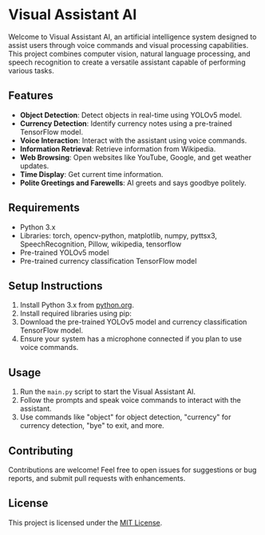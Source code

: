 # Visual Assistant AI

Welcome to Visual Assistant AI, an artificial intelligence system designed to assist users through voice commands and visual processing capabilities. This project combines computer vision, natural language processing, and speech recognition to create a versatile assistant capable of performing various tasks.

## Features

- **Object Detection**: Detect objects in real-time using YOLOv5 model.
- **Currency Detection**: Identify currency notes using a pre-trained TensorFlow model.
- **Voice Interaction**: Interact with the assistant using voice commands.
- **Information Retrieval**: Retrieve information from Wikipedia.
- **Web Browsing**: Open websites like YouTube, Google, and get weather updates.
- **Time Display**: Get current time information.
- **Polite Greetings and Farewells**: AI greets and says goodbye politely.

## Requirements

- Python 3.x
- Libraries: torch, opencv-python, matplotlib, numpy, pyttsx3, SpeechRecognition, Pillow, wikipedia, tensorflow
- Pre-trained YOLOv5 model
- Pre-trained currency classification TensorFlow model

## Setup Instructions

1. Install Python 3.x from [python.org](https://www.python.org/downloads/).
2. Install required libraries using pip:
3. Download the pre-trained YOLOv5 model and currency classification TensorFlow model.
4. Ensure your system has a microphone connected if you plan to use voice commands.

## Usage

1. Run the `main.py` script to start the Visual Assistant AI.
2. Follow the prompts and speak voice commands to interact with the assistant.
3. Use commands like "object" for object detection, "currency" for currency detection, "bye" to exit, and more.

## Contributing

Contributions are welcome! Feel free to open issues for suggestions or bug reports, and submit pull requests with enhancements.

## License

This project is licensed under the [MIT License](LICENSE).
